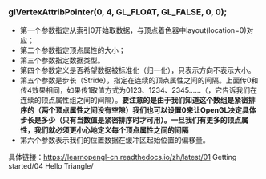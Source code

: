 ### glVertexAttribPointer(0, 4, GL_FLOAT, GL_FALSE, 0, 0);

- 第一个参数指定从索引0开始取数据，与顶点着色器中layout(location=0)对应；
- 第二个参数指定顶点属性的大小；
- 第三个参数指定数据类型。
- 第四个参数定义是否希望数据被标准化（归一化），只表示方向不表示大小。
- 第五个参数是步长（Stride），指定在连续的顶点属性之间的间隔。上面传0和传4效果相同，如果传1取值方式为0123、1234、2345……（，它告诉我们在连续的顶点属性组之间的间隔）。**要注意的是由于我们知道这个数组是紧密排序的（两个顶点属性之间没有空隙）我们也可以设置0来让OpenGL决定具体步长是多少（只有当数值是紧密排序时才可用）。一旦我们有更多的顶点属性，我们就必须更小心地定义每个顶点属性之间的间隔**
- 第六个参数表示我们的位置数据在缓冲区起始位置的偏移量。

具体链接：https://learnopengl-cn.readthedocs.io/zh/latest/01 Getting started/04 Hello Triangle/
